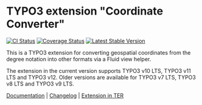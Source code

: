 # TYPO3 extension "Coordinate Converter"

[![CI Status](https://github.com/brotkrueml/byt_coordconverter/workflows/CI/badge.svg?branch=main)](https://github.com/brotkrueml/byt_coordconverter/actions?query=workflow%3ACI)
[![Coverage Status](https://coveralls.io/repos/github/brotkrueml/byt_coordconverter/badge.svg?branch=main)](https://coveralls.io/github/brotkrueml/byt_coordconverter?branch=main)
[![Latest Stable Version](https://poser.pugx.org/brotkrueml/coordconverter/v/stable)](https://packagist.org/packages/brotkrueml/coordconverter)

This is a TYPO3 extension for converting geospatial coordinates from the degree notation into other formats via a Fluid view helper.

The extension in the current version supports TYPO3 v10 LTS, TYPO3 v11 LTS and TYPO3 v12.
Older versions are available for TYPO3 v7 LTS, TYPO3 v8 LTS and TYPO3 v9 LTS.

[Documentation](https://docs.typo3.org/p/brotkrueml/coordconverter/main/en-us/) |
[Changelog](https://github.com/brotkrueml/byt_coordconverter/blob/main/CHANGELOG.md) |
[Extension in TER](https://extensions.typo3.org/extension/byt_coordconverter)
